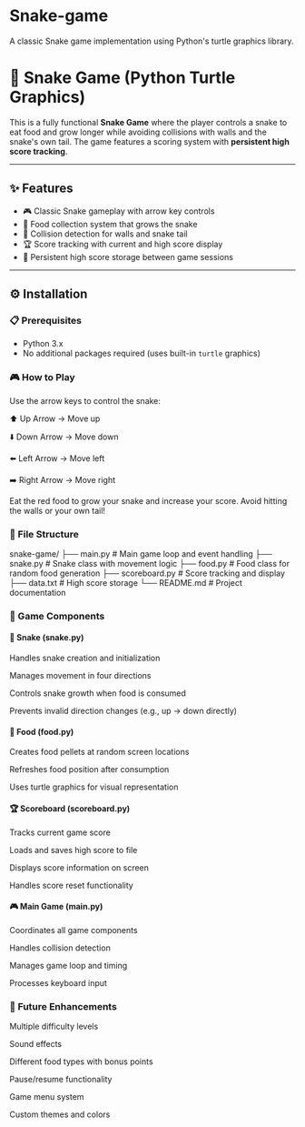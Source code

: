 # Snake-game
A classic Snake game implementation using Python's turtle graphics library.

# 🐍 Snake Game (Python Turtle Graphics)

This is a fully functional **Snake Game** where the player controls a snake to eat food and grow longer while avoiding collisions with walls and the snake's own tail. The game features a scoring system with **persistent high score tracking**.

---

## ✨ Features
- 🎮 Classic Snake gameplay with arrow key controls  
- 🍎 Food collection system that grows the snake  
- 🧱 Collision detection for walls and snake tail  
- 🏆 Score tracking with current and high score display  
- 💾 Persistent high score storage between game sessions  

---

## ⚙️ Installation

### 📋 Prerequisites
- Python 3.x  
- No additional packages required (uses built-in `turtle` graphics)


 ### 🎮 How to Play

Use the arrow keys to control the snake:

⬆️ Up Arrow → Move up

⬇️ Down Arrow → Move down

⬅️ Left Arrow → Move left

➡️ Right Arrow → Move right

Eat the red food to grow your snake and increase your score. Avoid hitting the walls or your own tail!

### 📂 File Structure

snake-game/
├── main.py          # Main game loop and event handling
├── snake.py         # Snake class with movement logic
├── food.py          # Food class for random food generation
├── scoreboard.py    # Score tracking and display
├── data.txt         # High score storage
└── README.md        # Project documentation

### 🧩 Game Components

#### 🐍 Snake (snake.py)

Handles snake creation and initialization

Manages movement in four directions

Controls snake growth when food is consumed

Prevents invalid direction changes (e.g., up → down directly)

#### 🍎 Food (food.py)

Creates food pellets at random screen locations

Refreshes food position after consumption

Uses turtle graphics for visual representation

#### 🏆 Scoreboard (scoreboard.py)

Tracks current game score

Loads and saves high score to file

Displays score information on screen

Handles score reset functionality

#### 🎮 Main Game (main.py)

Coordinates all game components

Handles collision detection

Manages game loop and timing

Processes keyboard input

### 🚧 Future Enhancements

Multiple difficulty levels

Sound effects

Different food types with bonus points

Pause/resume functionality

Game menu system

Custom themes and colors

